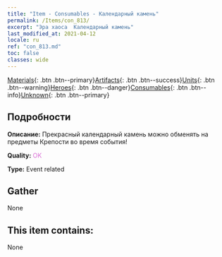 ```yaml
---
title: "Item - Consumables - Календарный камень"
permalink: /Items/con_813/
excerpt: "Эра хаоса  Календарный камень"
last_modified_at: 2021-04-12
locale: ru
ref: "con_813.md"
toc: false
classes: wide
---
```

 [Materials](/ru/Items/){: .btn .btn--primary}[Artifacts](/ru/Items/Artifacts/){: .btn .btn--success}[Units](/ru/Items/Units/){: .btn .btn--warning}[Heroes](/ru/Items/Heroes/){: .btn .btn--danger}[Consumables](/ru/Items/Consumables/){: .btn .btn--info}[Unknown](/ru/Items/Unknown/){: .btn .btn--primary}

## Подробности
 **Описание:** Прекрасный календарный камень можно обменять на предметы Крепости во время события!

 **Quality:** <span style="color: #DA70D6">OK</span>

 **Type:** Event related

## Gather

  None

## This item contains:

  None

